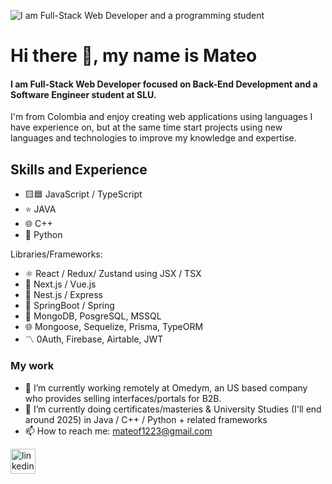 ![I am Full-Stack Web Developer and a programming student](https://i.imgur.com/q9AploC.jpeg)
# Hi there 👋, my name is Mateo
#### I am Full-Stack Web Developer focused on Back-End Development and a Software Engineer student at SLU.

I'm from Colombia and enjoy creating web applications using languages I have experience on, but at the same time start projects using new languages and technologies to improve my knowledge and expertise.

## Skills and Experience

* 🟨🟦 JavaScript / TypeScript
* ⭐ JAVA
* 🌐 C++
* 🌌 Python
  
Libraries/Frameworks:
* ⚛️ React / Redux/ Zustand using JSX / TSX
* 💠 Next.js / Vue.js
* 💢 Nest.js / Express
* 🌱 SpringBoot / Spring
* 🍃 MongoDB, PosgreSQL, MSSQL
* 🌐 Mongoose, Sequelize, Prisma, TypeORM
* 〽️ 0Auth, Firebase, Airtable, JWT

### My work

- 🔭 I’m currently working remotely at Omedym, an US based company who provides selling interfaces/portals for B2B.
- 🌱 I’m currently doing certificates/masteries & University Studies (I'll end around 2025) in Java / C++ / Python + related frameworks
- 📫 How to reach me: mateof1223@gmail.com

[<img src='https://cdn.jsdelivr.net/npm/simple-icons@3.0.1/icons/linkedin.svg' alt='linkedin' height='40'>](https://www.linkedin.com/in/mateo-felipe-guerrero-espinosa-6262842a3/)  
